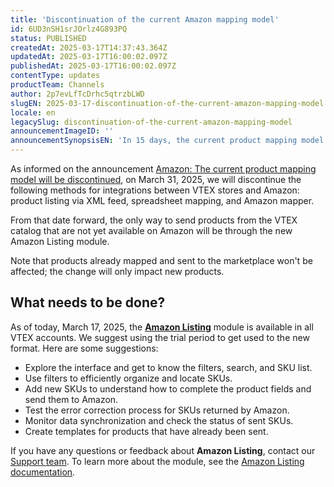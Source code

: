```yaml
---
title: 'Discontinuation of the current Amazon mapping model'
id: 6UD3nSH1srJOrlz4G893PQ
status: PUBLISHED
createdAt: 2025-03-17T14:37:43.364Z
updatedAt: 2025-03-17T16:00:02.097Z
publishedAt: 2025-03-17T16:00:02.097Z
contentType: updates
productTeam: Channels
author: 2p7evLfTcDrhc5qtrzbLWD
slugEN: 2025-03-17-discontinuation-of-the-current-amazon-mapping-model
locale: en
legacySlug: discontinuation-of-the-current-amazon-mapping-model
announcementImageID: ''
announcementSynopsisEN: 'In 15 days, the current product mapping model for Amazon integration will be discontinued.'
---
```


As informed on the announcement [Amazon: The current product mapping model will be discontinued](/en/announcements/amazon-atual-modelo-de-mapeamento-sera-descontinuado--dDEnVg1X0HealtNtUNKfL), on March 31, 2025, we will discontinue the following methods for integrations between VTEX stores and Amazon: product listing via XML feed, spreadsheet mapping, and Amazon mapper.

From that date forward, the only way to send products from the VTEX catalog that are not yet available on Amazon will be through the new Amazon Listing module.

Note that products already mapped and sent to the marketplace won't be affected; the change will only impact new products.

## What needs to be done?

As of today, March 17, 2025, the **[Amazon Listing](/en/tutorial/amazon-listing--5HIhbnYzJWkl2yM0o72WrL)** module is available in all VTEX accounts. We suggest using the trial period to get used to the new format. Here are some suggestions:

- Explore the interface and get to know the filters, search, and SKU list.  
- Use filters to efficiently organize and locate SKUs.  
- Add new SKUs to understand how to complete the product fields and send them to Amazon.  
- Test the error correction process for SKUs returned by Amazon.  
- Monitor data synchronization and check the status of sent SKUs.  
- Create templates for products that have already been sent.  

If you have any questions or feedback about **Amazon Listing**, contact our [Support team](/support). To learn more about the module, see the [Amazon Listing documentation](/en/tutorial/amazon-listing--5HIhbnYzJWkl2yM0o72WrL).


